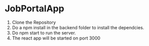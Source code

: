 # JobPortalApp



1. Clone the Repository
2. Do a npm install in the backend folder to install the dependcies.
3. Do npm start to run the server.
4. The react app will be started on port 3000
